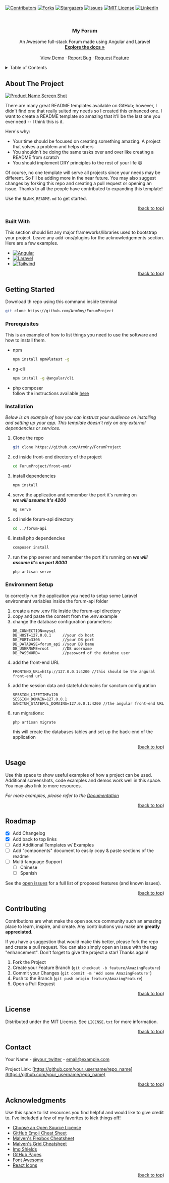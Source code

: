 <!-- Improved compatibility of back to top link: See: https://github.com/Arm0ny/ForumProject/pull/73 -->
<a name="readme-top"></a>
<!--
*** Thanks for checking out the Best-README-Template. If you have a suggestion
*** that would make this better, please fork the repo and create a pull request
*** or simply open an issue with the tag "enhancement".
*** Don't forget to give the project a star!
*** Thanks again! Now go create something AMAZING! :D
-->



<!-- PROJECT SHIELDS -->
<!--
*** I'm using markdown "reference style" links for readability.
*** Reference links are enclosed in brackets [ ] instead of parentheses ( ).
*** See the bottom of this document for the declaration of the reference variables
*** for contributors-url, forks-url, etc. This is an optional, concise syntax you may use.
*** https://www.markdownguide.org/basic-syntax/#reference-style-links
-->
[![Contributors][contributors-shield]][contributors-url]
[![Forks][forks-shield]][forks-url]
[![Stargazers][stars-shield]][stars-url]
[![Issues][issues-shield]][issues-url]
[![MIT License][license-shield]][license-url]
[![LinkedIn][linkedin-shield]][linkedin-url]



<!-- PROJECT LOGO -->
<br />
<div align="center">
  

  <h3 align="center">My Forum</h3>

  <p align="center">
    An Awesome full-stack Forum made using Angular and Laravel
    <br />
    <a href="https://github.com/Arm0ny/ForumProject"><strong>Explore the docs »</strong></a>
    <br />
    <br />
    <a href="https://github.com/Arm0ny/ForumProject">View Demo</a>
    ·
    <a href="https://github.com/Arm0ny/ForumProject/issues">Report Bug</a>
    ·
    <a href="https://github.com/Arm0ny/ForumProject/issues">Request Feature</a>
  </p>
</div>



<!-- TABLE OF CONTENTS -->
<details>
  <summary>Table of Contents</summary>
  <ol>
    <li>
      <a href="#about-the-project">About The Project</a>
      <ul>
        <li><a href="#built-with">Built With</a></li>
      </ul>
    </li>
    <li>
      <a href="#getting-started">Getting Started</a>
      <ul>
        <li><a href="#prerequisites">Prerequisites</a></li>
        <li><a href="#installation">Installation</a></li>
      </ul>
    </li>
    <li><a href="#usage">Usage</a></li>
    <li><a href="#roadmap">Roadmap</a></li>
    <li><a href="#contributing">Contributing</a></li>
    <li><a href="#license">License</a></li>
    <li><a href="#contact">Contact</a></li>
    <li><a href="#acknowledgments">Acknowledgments</a></li>
  </ol>
</details>



<!-- ABOUT THE PROJECT -->
## About The Project

[![Product Name Screen Shot][product-screenshot]](https://example.com)

There are many great README templates available on GitHub; however, I didn't find one that really suited my needs so I created this enhanced one. I want to create a README template so amazing that it'll be the last one you ever need -- I think this is it.

Here's why:
* Your time should be focused on creating something amazing. A project that solves a problem and helps others
* You shouldn't be doing the same tasks over and over like creating a README from scratch
* You should implement DRY principles to the rest of your life :smile:

Of course, no one template will serve all projects since your needs may be different. So I'll be adding more in the near future. You may also suggest changes by forking this repo and creating a pull request or opening an issue. Thanks to all the people have contributed to expanding this template!

Use the `BLANK_README.md` to get started.

<p align="right">(<a href="#readme-top">back to top</a>)</p>



### Built With

This section should list any major frameworks/libraries used to bootstrap your project. Leave any add-ons/plugins for the acknowledgements section. Here are a few examples.

* [![Angular][Angular.io]][Angular-url]
* [![Laravel][Laravel.com]][Laravel-url]
* [![Tailwind]][Tailwind]


<p align="right">(<a href="#readme-top">back to top</a>)</p>



<!-- GETTING STARTED -->
## Getting Started

Download th repo using this command inside terminal
```bash
git clone https://github.com/Arm0ny/ForumProject
```

### Prerequisites

This is an example of how to list things you need to use the software and how to install them.
* npm
  ```sh
  npm install npm@latest -g
  ```

* ng-cli
  ```sh
  npm install -g @angular/cli
  ``` 

* php composer   
  follow the instructions available [here](https://getcomposer.org/download/)

### Installation

_Below is an example of how you can instruct your audience on installing and setting up your app. This template doesn't rely on any external dependencies or services._

1. Clone the repo
    ```sh
    git clone https://github.com/Arm0ny/ForumProject
    ```
2. cd inside front-end directory of the project
    ```sh
    cd ForumProject/front-end/
    ```
3. install dependencies
    ```sh
    npm install
    ```
4. serve the application and remember the port it's running on  
**_we will assume it's 4200_**
    ```sh
    ng serve
    ```
5. cd inside forum-api directory
    ```sh
    cd ../forum-api
    ```
6. install php dependencies
    ```sh
    composer install
    ```
7. run the php server and remember the port it's running on  **_we will assume it's on port 8000_**
    ```sh
    php artisan serve
    ```

### Environment Setup

to correctly run the application you need to setup some Laravel environment variables inside the forum-api folder
1. create a new .env file inside the forum-api directory
2. copy and paste the content from the .env.example
3. change the database configuration parameters:
    ```
    DB_CONNECTION=mysql
    DB_HOST=127.0.0.1     //your db host
    DB_PORT=3306          //your DB port
    DB_DATABASE=forum_api //your DB bame
    DB_USERNAME=root      //DB username
    DB_PASSWORD=          //password of the databse user
    ```
4. add the front-end URL
    ```
    FRONTEND_URL=http://127.0.0.1:4200 //this should be the angural front-end url
    ```
5. add the session data and stateful domains for sanctum configuration
    ```
    SESSION_LIFETIME=120
    SESSION_DOMAIN=127.0.0.1
    SANCTUM_STATEFUL_DOMAINS=127.0.0.1:4200 //the angular front-end URL
    
    ```
6. run migrations:
    ```shell
    php artisan migrate
    ```
   this will create the databases tables and set up the back-end of the application

<p align="right">(<a href="#readme-top">back to top</a>)</p>



<!-- USAGE EXAMPLES -->
## Usage

Use this space to show useful examples of how a project can be used. Additional screenshots, code examples and demos work well in this space. You may also link to more resources.

_For more examples, please refer to the [Documentation](https://example.com)_

<p align="right">(<a href="#readme-top">back to top</a>)</p>



<!-- ROADMAP -->
## Roadmap

- [x] Add Changelog
- [x] Add back to top links
- [ ] Add Additional Templates w/ Examples
- [ ] Add "components" document to easily copy & paste sections of the readme
- [ ] Multi-language Support
    - [ ] Chinese
    - [ ] Spanish

See the [open issues](https://github.com/Arm0ny/ForumProject/issues) for a full list of proposed features (and known issues).

<p align="right">(<a href="#readme-top">back to top</a>)</p>



<!-- CONTRIBUTING -->
## Contributing

Contributions are what make the open source community such an amazing place to learn, inspire, and create. Any contributions you make are **greatly appreciated**.

If you have a suggestion that would make this better, please fork the repo and create a pull request. You can also simply open an issue with the tag "enhancement".
Don't forget to give the project a star! Thanks again!

1. Fork the Project
2. Create your Feature Branch (`git checkout -b feature/AmazingFeature`)
3. Commit your Changes (`git commit -m 'Add some AmazingFeature'`)
4. Push to the Branch (`git push origin feature/AmazingFeature`)
5. Open a Pull Request

<p align="right">(<a href="#readme-top">back to top</a>)</p>



<!-- LICENSE -->
## License

Distributed under the MIT License. See `LICENSE.txt` for more information.

<p align="right">(<a href="#readme-top">back to top</a>)</p>



<!-- CONTACT -->
## Contact

Your Name - [@your_twitter](https://twitter.com/your_username) - email@example.com

Project Link: [https://github.com/your_username/repo_name](https://github.com/your_username/repo_name)

<p align="right">(<a href="#readme-top">back to top</a>)</p>



<!-- ACKNOWLEDGMENTS -->
## Acknowledgments

Use this space to list resources you find helpful and would like to give credit to. I've included a few of my favorites to kick things off!

* [Choose an Open Source License](https://choosealicense.com)
* [GitHub Emoji Cheat Sheet](https://www.webpagefx.com/tools/emoji-cheat-sheet)
* [Malven's Flexbox Cheatsheet](https://flexbox.malven.co/)
* [Malven's Grid Cheatsheet](https://grid.malven.co/)
* [Img Shields](https://shields.io)
* [GitHub Pages](https://pages.github.com)
* [Font Awesome](https://fontawesome.com)
* [React Icons](https://react-icons.github.io/react-icons/search)

<p align="right">(<a href="#readme-top">back to top</a>)</p>



<!-- MARKDOWN LINKS & IMAGES -->
<!-- https://www.markdownguide.org/basic-syntax/#reference-style-links -->
[contributors-shield]: https://img.shields.io/github/contributors/Arm0ny/ForumProject.svg?style=for-the-badge
[contributors-url]: https://github.com/Arm0ny/ForumProject/graphs/contributors
[forks-shield]: https://img.shields.io/github/forks/Arm0ny/ForumProject.svg?style=for-the-badge
[forks-url]: https://github.com/Arm0ny/ForumProject/network/members
[stars-shield]: https://img.shields.io/github/stars/Arm0ny/ForumProject.svg?style=for-the-badge
[stars-url]: https://github.com/Arm0ny/ForumProject/stargazers
[issues-shield]: https://img.shields.io/github/issues/Arm0ny/ForumProject.svg?style=for-the-badge
[issues-url]: https://github.com/Arm0ny/ForumProject/issues
[license-shield]: https://img.shields.io/github/license/Arm0ny/ForumProject.svg?style=for-the-badge
[license-url]: https://github.com/Arm0ny/ForumProject/blob/master/LICENSE.txt
[linkedin-shield]: https://img.shields.io/badge/-LinkedIn-black.svg?style=for-the-badge&logo=linkedin&colorB=555
[linkedin-url]: https://www.linkedin.com/in/armando-pagano-67787916a
[product-screenshot]: img/screenshot.png
[Next.js]: https://img.shields.io/badge/next.js-000000?style=for-the-badge&logo=nextdotjs&logoColor=white
[Next-url]: https://nextjs.org/
[React.js]: https://img.shields.io/badge/React-20232A?style=for-the-badge&logo=react&logoColor=61DAFB
[React-url]: https://reactjs.org/
[Vue.js]: https://img.shields.io/badge/Vue.js-35495E?style=for-the-badge&logo=vuedotjs&logoColor=4FC08D
[Vue-url]: https://vuejs.org/
[Angular.io]: https://img.shields.io/badge/Angular-DD0031?style=for-the-badge&logo=angular&logoColor=white
[Angular-url]: https://angular.io/
[Svelte.dev]: https://img.shields.io/badge/Svelte-4A4A55?style=for-the-badge&logo=svelte&logoColor=FF3E00
[Svelte-url]: https://svelte.dev/
[Laravel.com]: https://img.shields.io/badge/Laravel-FF2D20?style=for-the-badge&logo=laravel&logoColor=white
[Laravel-url]: https://laravel.com
[Bootstrap.com]: https://img.shields.io/badge/Bootstrap-563D7C?style=for-the-badge&logo=bootstrap&logoColor=white
[Bootstrap-url]: https://getbootstrap.com
[JQuery.com]: https://img.shields.io/badge/jQuery-0769AD?style=for-the-badge&logo=jquery&logoColor=white
[JQuery-url]: https://jquery.com
[Tailwind]: https://img.shields.io/badge/tailwindcss-000000?style=for-the-badge&logo=tailwindcss&logoColor=white

